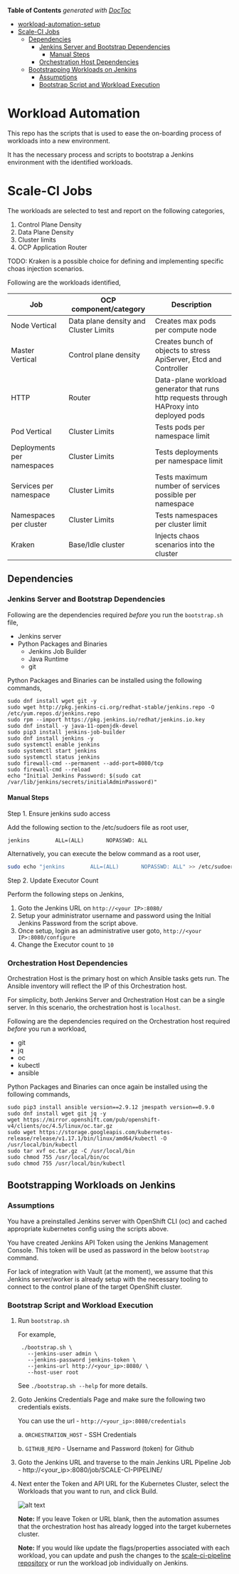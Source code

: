 <!-- START doctoc generated TOC please keep comment here to allow auto update -->
<!-- DON'T EDIT THIS SECTION, INSTEAD RE-RUN doctoc TO UPDATE -->
**Table of Contents**  *generated with [DocToc](https://github.com/thlorenz/doctoc)*

- [workload-automation-setup](#workload-automation-setup)
- [Scale-CI Jobs](#scale-ci-jobs)
  - [Dependencies](#dependencies)
    - [Jenkins Server and Bootstrap Dependencies](#jenkins-server-and-bootstrap-dependencies)
      - [Manual Steps](#manual-steps)
    - [Orchestration Host Dependencies](#orchestration-host-dependencies)
  - [Bootstrapping Workloads on Jenkins](#bootstrapping-workloads-on-jenkins)
    - [Assumptions](#assumptions)
    - [Bootstrap Script and Workload Execution](#bootstrap-script-and-workload-execution)

<!-- END doctoc generated TOC please keep comment here to allow auto update -->

# Workload Automation

This repo has the scripts that is used to ease the on-boarding process of workloads into a new environment. 

It has the necessary process and scripts to bootstrap a Jenkins environment with the identified workloads.

# Scale-CI Jobs

The workloads are selected to test and report on the following categories,

1. Control Plane Density
2. Data Plane Density
3. Cluster limits
4. OCP Application Router

TODO: Kraken is a possible choice for defining and implementing specific choas injection scenarios.

Following are the workloads identified,

Job   | OCP component/category | Description | 
----------------- | --------- | -------------------- |   
Node Vertical | Data plane density and Cluster Limits | Creates max pods per compute node | 
Master Vertical | Control plane density | Creates bunch of objects to stress ApiServer, Etcd and Controller |   
HTTP | Router | Data-plane workload generator that runs http requests through HAProxy into deployed pods |   
Pod Vertical | Cluster Limits | Tests pods per namespace limit |   
Deployments per namespaces | Cluster Limits | Tests deployments per namespace limit |   
Services per namespace | Cluster Limits | Tests maximum number of services possible per namespace | 
Namespaces per cluster | Cluster Limits | Tests namespaces per cluster limit |   
Kraken | Base/Idle cluster | Injects chaos scenarios into the cluster

## Dependencies

### Jenkins Server and Bootstrap Dependencies

Following are the dependencies required _before_ you run the `bootstrap.sh` file,
 
- Jenkins server
- Python Packages and Binaries
  - Jenkins Job Builder
  - Java Runtime
  - git
  
Python Packages and Binaries can be installed using the following commands,

```
sudo dnf install wget git -y
sudo wget http://pkg.jenkins-ci.org/redhat-stable/jenkins.repo -O /etc/yum.repos.d/jenkins.repo
sudo rpm --import https://pkg.jenkins.io/redhat/jenkins.io.key
sudo dnf install -y java-11-openjdk-devel
sudo pip3 install jenkins-job-builder
sudo dnf install jenkins -y
sudo systemctl enable jenkins
sudo systemctl start jenkins
sudo systemctl status jenkins
sudo firewall-cmd --permanent --add-port=8080/tcp
sudo firewall-cmd --reload
echo "Initial Jenkins Password: $(sudo cat /var/lib/jenkins/secrets/initialAdminPassword)"
```

#### Manual Steps

Step 1. Ensure jenkins sudo access

Add the following section to the /etc/sudoers file as root user,
   ```
   jenkins        ALL=(ALL)       NOPASSWD: ALL
   ```
   Alternatively, you can execute the below command as a root user, 
   
   ```bash
   sudo echo "jenkins        ALL=(ALL)       NOPASSWD: ALL" >> /etc/sudoers
   ``` 

Step 2. Update Executor Count

Perform the following steps on Jenkins,

1. Goto the Jenkins URL on `http://<your IP>:8080/`
2. Setup your administrator username and password using the Initial Jenkins Password from the script above.
3. Once setup, login as an administrative user goto, `http://<your IP>:8080/configure`
4. Change the Executor count to `10`

### Orchestration Host Dependencies

Orchestration Host is the primary host on which Ansible tasks gets run. The Ansible inventory will reflect the IP of this Orchestration host.

For simplicity, both Jenkins Server and Orchestration Host can be a single server. In this scenario, the orchestration host is `localhost`.

Following are the dependencies required on the Orchestration host required _before_ you run a workload,

- git
- jq
- oc
- kubectl
- ansible

Python Packages and Binaries can once again be installed using the following commands,

```
sudo pip3 install ansible version==2.9.12 jmespath version==0.9.0
sudo dnf install wget git jq -y
wget https://mirror.openshift.com/pub/openshift-v4/clients/oc/4.5/linux/oc.tar.gz
sudo wget https://storage.googleapis.com/kubernetes-release/release/v1.17.1/bin/linux/amd64/kubectl -O /usr/local/bin/kubectl
sudo tar xvf oc.tar.gz -C /usr/local/bin
sudo chmod 755 /usr/local/bin/oc
sudo chmod 755 /usr/local/bin/kubectl
```

## Bootstrapping Workloads on Jenkins

### Assumptions
You have a preinstalled Jenkins server with OpenShift CLI (oc) and cached appropriate kubernetes config using the scripts above.

You have created Jenkins API Token using the Jenkins Management Console. This token will be used as password in the below `bootstrap` command.

For lack of integration with Vault (at the moment), we assume that this Jenkins server/worker is already setup with the necessary tooling to connect to the control plane of the target OpenShift cluster.

### Bootstrap Script and Workload Execution

1. Run `bootstrap.sh`

   For example,
   
   ```
    ./bootstrap.sh \
      --jenkins-user admin \
      --jenkins-password jenkins-token \
      --jenkins-url http://<your_ip>:8080/ \
      --host-user root
   ```
   
   See `./bootstrap.sh --help` for more details.

2. Goto Jenkins Credentials Page and make sure the following two credentials exists.
   
   You can use the url - `http://<your_ip>:8080/credentials`
   
   a. `ORCHESTRATION_HOST` - SSH Credentials
   
   b. `GITHUB_REPO` - Username and Password (token) for Github

3. Goto the Jenkins URL and traverse to the main Jenkins URL Pipeline Job - http://<your_ip>:8080/job/SCALE-CI-PIPELINE/

4. Next enter the Token and API URL for the Kubernetes Cluster, select the Workloads that you want to run, and click Build.
    
   ![alt text](images/pipeline.png "Pipeline Image")
   
   **Note:** If you leave Token or URL blank, then the automation assumes that the orchestration host has already logged into the target kubernetes cluster.
   
   **Note:** If you would like update the flags/properties associated with each workload, you can update and push the changes to the [scale-ci-pipeline repository](https://github.com/innovation-sre/scale-ci-pipeline/tree/master/properties-files) or run the workload job individually on Jenkins.
   

